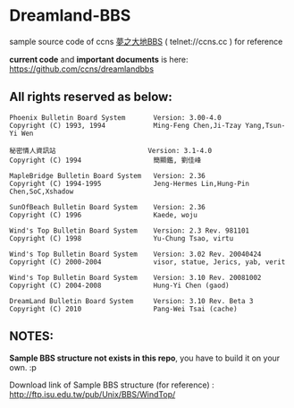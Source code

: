 # Dreamland-BBS

sample source code of ccns [夢之大地BBS](http://bbs.ccns.cc) ( telnet://ccns.cc ) for reference

**current code** and **important documents** is here:<br>
https://github.com/ccns/dreamlandbbs

## All rights reserved as below:

```
Phoenix Bulletin Board System       Version: 3.00-4.0
Copyright (C) 1993, 1994            Ming-Feng Chen,Ji-Tzay Yang,Tsun-Yi Wen

秘密情人資訊站                       Version: 3.1-4.0
Copyright (C) 1994                  簡顯鑑, 劉佳峰

MapleBridge Bulletin Board System   Version: 2.36
Copyright (C) 1994-1995             Jeng-Hermes Lin,Hung-Pin Chen,SoC,Xshadow

SunOfBeach Bulletin Board System    Version: 2.36
Copyright (C) 1996                  Kaede, woju

Wind's Top Bulletin Board System    Version: 2.3 Rev. 981101
Copyright (C) 1998                  Yu-Chung Tsao, virtu

Wind's Top Bulletin Board System    Version: 3.02 Rev. 20040424
Copyright (C) 2000-2004             visor, statue, Jerics, yab, verit

Wind's Top Bulletin Board System    Version: 3.10 Rev. 20081002
Copyright (C) 2004-2008             Hung-Yi Chen (gaod)

DreamLand Bulletin Board System     Version: 3.10 Rev. Beta 3
Copyright (C) 2010                  Pang-Wei Tsai (cache)
```


## NOTES:
**Sample BBS structure not exists in this repo**, you have to build it on your own. :p

Download link of Sample BBS structure (for reference) : http://ftp.isu.edu.tw/pub/Unix/BBS/WindTop/
